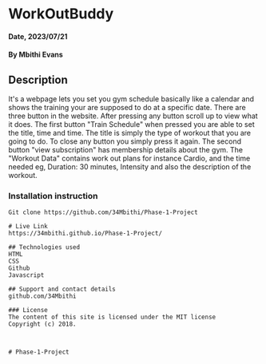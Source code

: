 # WorkOutBuddy

#### Date, 2023/07/21

#### By Mbithi Evans

## Description
It's a webpage lets you set you gym schedule basically like a calendar and shows the training your are supposed to do at a specific date. There are three button in the website. After pressing any button scroll up to view what it does. The first button "Train Schedule" when pressed you are able to set the title, time and time. The title is simply the type of workout that you are going to do. To close any button you simply press it again. The second button "view subscription" has membership details about the gym. The "Workout Data" contains work out plans for instance Cardio, and the time needed eg, Duration: 30 minutes, Intensity and also the description of the workout.
 

### Installation instruction
```
Git clone https://github.com/34Mbithi/Phase-1-Project

# Live Link
https://34mbithi.github.io/Phase-1-Project/

## Technologies used
HTML
CSS
Github
Javascript

## Support and contact details
github.com/34Mbithi

### License
The content of this site is licensed under the MIT license
Copyright (c) 2018.



# Phase-1-Project
